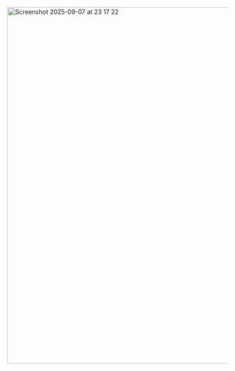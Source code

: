 <img width="866" height="815" alt="Screenshot 2025-09-07 at 23 17 22" src="https://github.com/user-attachments/assets/0b9e5f1e-be40-4210-8230-c280ba20c776" />
